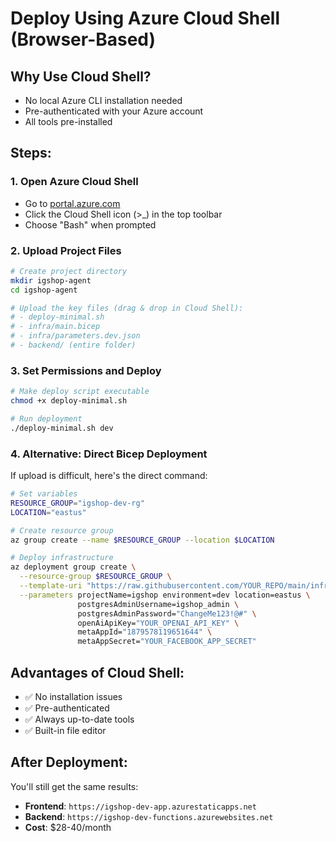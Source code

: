 # Deploy Using Azure Cloud Shell (Browser-Based)

## Why Use Cloud Shell?
- No local Azure CLI installation needed
- Pre-authenticated with your Azure account
- All tools pre-installed

## Steps:

### 1. Open Azure Cloud Shell
- Go to [portal.azure.com](https://portal.azure.com)
- Click the Cloud Shell icon (>_) in the top toolbar
- Choose "Bash" when prompted

### 2. Upload Project Files
```bash
# Create project directory
mkdir igshop-agent
cd igshop-agent

# Upload the key files (drag & drop in Cloud Shell):
# - deploy-minimal.sh
# - infra/main.bicep  
# - infra/parameters.dev.json
# - backend/ (entire folder)
```

### 3. Set Permissions and Deploy
```bash
# Make deploy script executable
chmod +x deploy-minimal.sh

# Run deployment
./deploy-minimal.sh dev
```

### 4. Alternative: Direct Bicep Deployment
If upload is difficult, here's the direct command:

```bash
# Set variables
RESOURCE_GROUP="igshop-dev-rg"
LOCATION="eastus"

# Create resource group
az group create --name $RESOURCE_GROUP --location $LOCATION

# Deploy infrastructure
az deployment group create \
  --resource-group $RESOURCE_GROUP \
  --template-uri "https://raw.githubusercontent.com/YOUR_REPO/main/infra/main.bicep" \
  --parameters projectName=igshop environment=dev location=eastus \
               postgresAdminUsername=igshop_admin \
               postgresAdminPassword="ChangeMe123!@#" \
               openAiApiKey="YOUR_OPENAI_API_KEY" \
               metaAppId="1879578119651644" \
               metaAppSecret="YOUR_FACEBOOK_APP_SECRET"
```

## Advantages of Cloud Shell:
- ✅ No installation issues
- ✅ Pre-authenticated
- ✅ Always up-to-date tools
- ✅ Built-in file editor

## After Deployment:
You'll still get the same results:
- **Frontend**: `https://igshop-dev-app.azurestaticapps.net`
- **Backend**: `https://igshop-dev-functions.azurewebsites.net`
- **Cost**: $28-40/month 